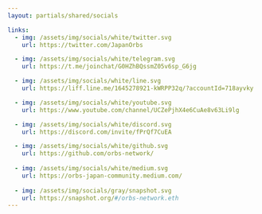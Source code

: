 ```yaml
---
layout: partials/shared/socials

links:
  - img: /assets/img/socials/white/twitter.svg
    url: https://twitter.com/JapanOrbs

  - img: /assets/img/socials/white/telegram.svg
    url: https://t.me/joinchat/G0HZhBQssmZ05v6sp_G6jg

  - img: /assets/img/socials/white/line.svg
    url: https://liff.line.me/1645278921-kWRPP32q/?accountId=718ayvky

  - img: /assets/img/socials/white/youtube.svg
    url: https://www.youtube.com/channel/UCZePjhX4e6CuAe8v63Li9lg

  - img: /assets/img/socials/white/discord.svg
    url: https://discord.com/invite/fPrQf7CuEA

  - img: /assets/img/socials/white/github.svg
    url: https://github.com/orbs-network/
  
  - img: /assets/img/socials/white/medium.svg
    url: https://orbs-japan-community.medium.com/
    
  - img: /assets/img/socials/gray/snapshot.svg
    url: https://snapshot.org/#/orbs-network.eth
---
```

